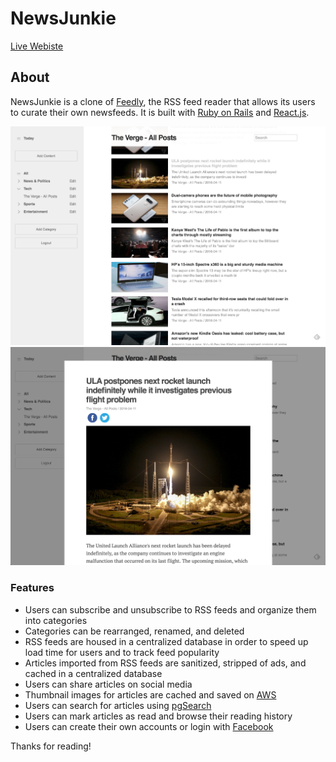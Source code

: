# NewsJunkie

[Live Webiste](http://www.newsjunkie.in)

## About

NewsJunkie is a clone of [Feedly](http://www.feedly.com), the RSS feed reader that allows its users to curate their own newsfeeds. It is built with [Ruby on Rails](http://rubyonrails.org/) and [React.js](https://facebook.github.io/react/).

![Main View](./docs/screenshots/ss1.png) ![Article View](./docs/screenshots/ss2.png)

### Features

* Users can subscribe and unsubscribe to RSS feeds and organize them into categories
* Categories can be rearranged, renamed, and deleted
* RSS feeds are housed in a centralized database in order to speed up load time for users and to track feed popularity
* Articles imported from RSS feeds are sanitized, stripped of ads, and cached in a centralized database
* Users can share articles on social media
* Thumbnail images for articles are cached and saved on [AWS](https://aws.amazon.com/)
* Users can search for articles using [pgSearch](https://github.com/Casecommons/pg_search)
* Users can mark articles as read and browse their reading history
* Users can create their own accounts or login with [Facebook](https://en.wikipedia.org/wiki/OAuth)

Thanks for reading!
